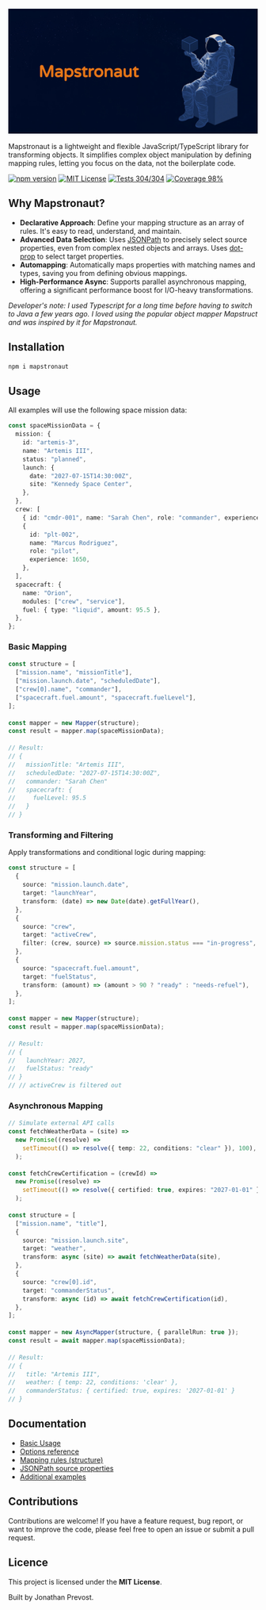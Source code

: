 ![Mapstronaut Banner](./assets/banner.jpg)

Mapstronaut is a lightweight and flexible JavaScript/TypeScript library for transforming objects. It simplifies complex object manipulation by defining mapping rules, letting you focus on the data, not the boilerplate code.

[![npm version](https://img.shields.io/npm/v/mapstronaut)](https://www.npmjs.com/package/mapstronaut)
[![MIT License](https://img.shields.io/badge/licence-MIT-blue)](https://github.com/jprevo/mapstronaut/blob/main/LICENSE)
[![Tests 304/304](https://img.shields.io/badge/tests-304/304-green)](https://github.com/jprevo/mapstronaut/tree/main/test)
[![Coverage 98%](https://img.shields.io/badge/coverage-98%25-green)](https://github.com/jprevo/mapstronaut/tree/main/test)

## Why Mapstronaut?

- **Declarative Approach**: Define your mapping structure as an array of rules. It's easy to read, understand, and maintain.
- **Advanced Data Selection**: Uses [JSONPath](https://www.npmjs.com/package/jsonpath-plus) to precisely select source properties, even from complex nested objects and arrays. Uses [dot-prop](https://www.npmjs.com/package/dot-prop) to select target properties.
- **Automapping**: Automatically maps properties with matching names and types, saving you from defining obvious mappings.
- **High-Performance Async**: Supports parallel asynchronous mapping, offering a significant performance boost for I/O-heavy transformations.

_Developer's note: I used Typescript for a long time before having to switch to Java a few years ago. I loved using the popular object mapper Mapstruct and was inspired by it for Mapstronaut._

## Installation

```bash
npm i mapstronaut
```

## Usage

All examples will use the following space mission data:

```typescript
const spaceMissionData = {
  mission: {
    id: "artemis-3",
    name: "Artemis III",
    status: "planned",
    launch: {
      date: "2027-07-15T14:30:00Z",
      site: "Kennedy Space Center",
    },
  },
  crew: [
    { id: "cmdr-001", name: "Sarah Chen", role: "commander", experience: 2840 },
    {
      id: "plt-002",
      name: "Marcus Rodriguez",
      role: "pilot",
      experience: 1650,
    },
  ],
  spacecraft: {
    name: "Orion",
    modules: ["crew", "service"],
    fuel: { type: "liquid", amount: 95.5 },
  },
};
```

### Basic Mapping

```typescript
const structure = [
  ["mission.name", "missionTitle"],
  ["mission.launch.date", "scheduledDate"],
  ["crew[0].name", "commander"],
  ["spacecraft.fuel.amount", "spacecraft.fuelLevel"],
];

const mapper = new Mapper(structure);
const result = mapper.map(spaceMissionData);

// Result:
// {
//   missionTitle: "Artemis III",
//   scheduledDate: "2027-07-15T14:30:00Z",
//   commander: "Sarah Chen"
//   spacecraft: {
//     fuelLevel: 95.5
//   }
// }
```

### Transforming and Filtering

Apply transformations and conditional logic during mapping:

```typescript
const structure = [
  {
    source: "mission.launch.date",
    target: "launchYear",
    transform: (date) => new Date(date).getFullYear(),
  },
  {
    source: "crew",
    target: "activeCrew",
    filter: (crew, source) => source.mission.status === "in-progress",
  },
  {
    source: "spacecraft.fuel.amount",
    target: "fuelStatus",
    transform: (amount) => (amount > 90 ? "ready" : "needs-refuel"),
  },
];

const mapper = new Mapper(structure);
const result = mapper.map(spaceMissionData);

// Result:
// {
//   launchYear: 2027,
//   fuelStatus: "ready"
// }
// // activeCrew is filtered out
```

### Asynchronous Mapping

```typescript
// Simulate external API calls
const fetchWeatherData = (site) =>
  new Promise((resolve) =>
    setTimeout(() => resolve({ temp: 22, conditions: "clear" }), 100),
  );

const fetchCrewCertification = (crewId) =>
  new Promise((resolve) =>
    setTimeout(() => resolve({ certified: true, expires: "2027-01-01" }), 150),
  );

const structure = [
  ["mission.name", "title"],
  {
    source: "mission.launch.site",
    target: "weather",
    transform: async (site) => await fetchWeatherData(site),
  },
  {
    source: "crew[0].id",
    target: "commanderStatus",
    transform: async (id) => await fetchCrewCertification(id),
  },
];

const mapper = new AsyncMapper(structure, { parallelRun: true });
const result = await mapper.map(spaceMissionData);

// Result:
// {
//   title: "Artemis III",
//   weather: { temp: 22, conditions: 'clear' },
//   commanderStatus: { certified: true, expires: '2027-01-01' }
// }
```

## Documentation

- [Basic Usage](./docs/basic-usage.md)
- [Options reference](./docs/options.md)
- [Mapping rules (structure)](./docs/structure.md)
- [JSONPath source properties](./docs/jsonpath.md)
- [Additional examples](./docs/examples.md)

## Contributions

Contributions are welcome\! If you have a feature request, bug report, or want to improve the code, please feel free to open an issue or submit a pull request.

## Licence

This project is licensed under the **MIT License**.

Built by Jonathan Prevost.
